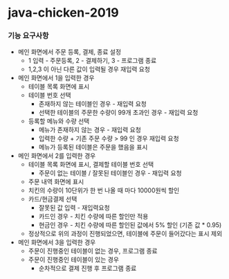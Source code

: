 # java-chicken-2019

### 기능 요구사항

- 메인 화면에서 주문 등록, 결제, 종료 설정
  - 1 입력 - 주문등록, 2 - 결제하기, 3 - 프로그램 종료
  - 1,2,3 이 아닌 다른 값이 입력될 경우 재입력 요청
- 메인 화면에서 1을 입력한 경우
  - 테이블 목록 화면에 표시
  - 테이블 번호 선택
    - 존재하지 않는 테이블인 경우 - 재입력 요청
    - 선택한 테이블의 주문한 수량이 99개 초과인 경우 - 재입력 요청
  - 등록할 메뉴와 수량 선택
    - 메뉴가 존재하지 않는 경우 - 재입력 요청
    - 입력한 수량 + 기존 주문 수량 > 99 인 경우 재입력 요청
    - 메뉴가 등록된 테이블은 주문을 했음을 표시
- 메인 화면에서 2를 입력한 경우
  - 테이블 목록 화면에 표시, 결제할 테이블 번호 선택
    - 주문이 없는 테이블 / 잘못된 테이블인 경우 - 재입력 요청
  - 주문 내역 화면에 표시
  - 치킨의 수량이 10단위가 한 번 나올 때 마다 10000원씩 할인
  - 카드/현금결제 선택
    - 잘못된 값 입력 - 재입력요청
    - 카드인 경우 - 치킨 수량에 따른 할인만 적용
    - 현금인 경우 - 치킨 수량에 따른 할인된 값에서 5% 할인 (기존 값 * 0.95)
  - 정상적으로 위의 과정이 진행되었으면, 테이블에 주문이 들어갔다는 표시 제외
- 메인 화면에서 3을 입력한 경우
  - 주문이 진행중인 테이블이 없는 경우, 프로그램 종료
  - 주문이 진행중인 테이블이 있는 경우
    - 순차적으로 결제 진행 후 프로그램 종료